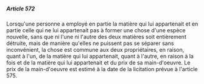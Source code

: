 ##### Article 572

Lorsqu'une personne a employé en partie la matière qui lui appartenait et en partie celle qui ne lui appartenait pas à former une chose d'une espèce nouvelle, sans que ni l'une ni l'autre des deux matières soit entièrement détruite, mais de manière qu'elles ne puissent pas se séparer sans inconvénient, la chose est commune aux deux propriétaires, en raison, quant à l'un, de la matière qui lui appartenait, quant à l'autre, en raison à la fois et de la matière qui lui appartenait et du prix de sa main-d'oeuvre. Le prix de la main-d'oeuvre est estimé à la date de la licitation prévue à l'article 575.


